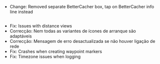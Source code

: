 ##
- Change: Removed separate BetterCacher box, tap on BetterCacher info line instead

##
- Fix: Issues with distance views
- Correcção: Nem todas as variantes de ícones de arranque são adaptáveis
- Correcção: Mensagem de erro desactualizada se não houver ligação de rede
- Fix: Crashes when creating waypoint markers
- Fix: Timezone issues when logging
